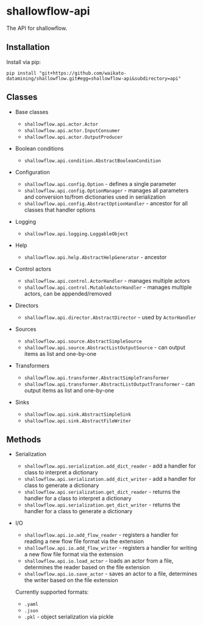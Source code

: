 # shallowflow-api
The API for shallowflow.

## Installation

Install via pip:

```commandline
pip install "git+https://github.com/waikato-datamining/shallowflow.git#egg=shallowflow-api&subdirectory=api"
```

## Classes

* Base classes

  * `shallowflow.api.actor.Actor`
  * `shallowflow.api.actor.InputConsumer`
  * `shallowflow.api.actor.OutputProducer`

* Boolean conditions

  * `shallowflow.api.condition.AbstractBooleanCondition`

* Configuration

  * `shallowflow.api.config.Option` - defines a single parameter
  * `shallowflow.api.config.OptionManager` - manages all parameters and conversion to/from dictionaries used in serialization
  * `shallowflow.api.config.AbstractOptionHandler` - ancestor for all classes that handler options

* Logging

  * `shallowflow.api.logging.LoggableObject`

* Help

  * `shallowflow.api.help.AbstractHelpGenerator` - ancestor

* Control actors

  * `shallowflow.api.control.ActorHandler` - manages multiple actors
  * `shallowflow.api.control.MutableActorHandler` - manages multiple actors, can be appended/removed
    
* Directors

  * `shallowflow.api.director.AbstractDirector` - used by `ActorHandler`

* Sources

  * `shallowflow.api.source.AbstractSimpleSource`
  * `shallowflow.api.source.AbstractListOutputSource` - can output items as list and one-by-one

* Transformers

  * `shallowflow.api.transformer.AbstractSimpleTransformer`
  * `shallowflow.api.transformer.AbstractListOutputTransformer` - can output items as list and one-by-one
    
* Sinks

  * `shallowflow.api.sink.AbstractSimpleSink`
  * `shallowflow.api.sink.AbstractFileWriter`


## Methods

* Serialization

  * `shallowflow.api.serialization.add_dict_reader` - add a handler for class to interpret a dictionary
  * `shallowflow.api.serialization.add_dict_writer` - add a handler for class to generate a dictionary
  * `shallowflow.api.serialization.get_dict_reader` - returns the handler for a class to interpret a dictionary
  * `shallowflow.api.serialization.get_dict_writer` - returns the handler for a class to generate a dictionary

* I/O

  * `shallowflow.api.io.add_flow_reader` - registers a handler for reading a new flow file format via the extension
  * `shallowflow.api.io.add_flow_writer` - registers a handler for writing a new flow file format via the extension
  * `shallowflow.api.io.load_actor` - loads an actor from a file, determines the reader based on the file extension
  * `shallowflow.api.io.save_actor` - saves an actor to a file, determines the writer based on the file extension

  Currently supported formats:
 
  * `.yaml`
  * `.json`
  * `.pkl` - object serialization via pickle
  